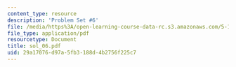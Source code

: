 ```yaml
---
content_type: resource
description: 'Problem Set #6'
file: /media/https%3A/open-learning-course-data-rc.s3.amazonaws.com/5-12-organic-chemistry-i-spring-2003/29a17076d97a5fb3188d4b2756f225c7_sol_06.pdf
file_type: application/pdf
resourcetype: Document
title: sol_06.pdf
uid: 29a17076-d97a-5fb3-188d-4b2756f225c7
---
```

